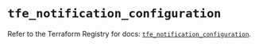 # `tfe_notification_configuration`

Refer to the Terraform Registry for docs: [`tfe_notification_configuration`](https://registry.terraform.io/providers/hashicorp/tfe/0.58.1/docs/resources/notification_configuration).
